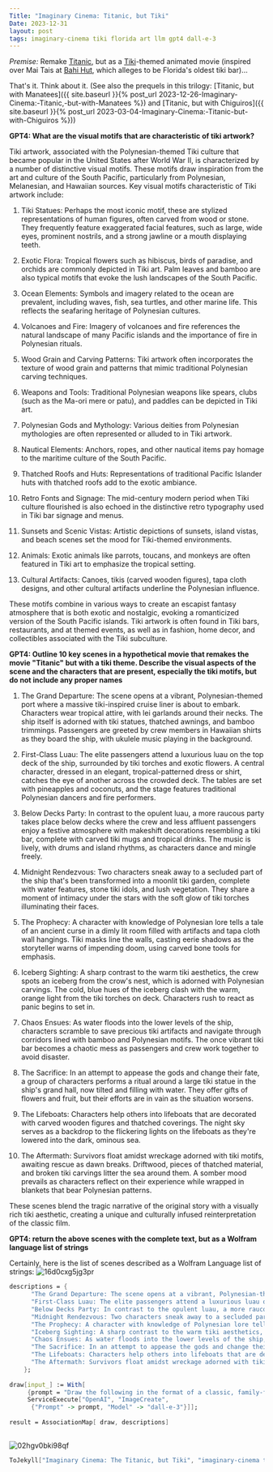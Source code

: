 ```yaml
---
Title: "Imaginary Cinema: Titanic, but Tiki"
Date: 2023-12-31
layout: post
tags: imaginary-cinema tiki florida art llm gpt4 dall-e-3
---
```


*Premise:*  Remake [Titanic]((https://en.wikipedia.org/wiki/Titanic_(1997_film))), but as a [Tiki](https://en.wikipedia.org/wiki/Tiki_culture)-themed animated movie (inspired over Mai Tais at [Bahi Hut](https://www.bahihut.com), which alleges to be Florida's oldest tiki bar)... 

That's it. Think about it. (See also the prequels in this trilogy: [Titanic, but with Manatees]({{ site.baseurl }}{% post_url 2023-12-26-Imaginary-Cinema:-Titanic,-but-with-Manatees %}) and [Titanic, but with Chiguiros]({{ site.baseurl }}{% post_url 2023-03-04-Imaginary-Cinema:-Titanic-but-with-Chiguiros %}))

**GPT4: What are the visual motifs that are characteristic of tiki artwork?**

Tiki artwork, associated with the Polynesian-themed Tiki culture that became popular in the United States after World War II, is characterized by a number of distinctive visual motifs. These motifs draw inspiration from the art and culture of the South Pacific, particularly from Polynesian, Melanesian, and Hawaiian sources. Key visual motifs characteristic of Tiki artwork include:

1. Tiki Statues: Perhaps the most iconic motif, these are stylized representations of human figures, often carved from wood or stone. They frequently feature exaggerated facial features, such as large, wide eyes, prominent nostrils, and a strong jawline or a mouth displaying teeth.

2. Exotic Flora: Tropical flowers such as hibiscus, birds of paradise, and orchids are commonly depicted in Tiki art. Palm leaves and bamboo are also typical motifs that evoke the lush landscapes of the South Pacific.

3. Ocean Elements: Symbols and imagery related to the ocean are prevalent, including waves, fish, sea turtles, and other marine life. This reflects the seafaring heritage of Polynesian cultures.

4. Volcanoes and Fire: Imagery of volcanoes and fire references the natural landscape of many Pacific islands and the importance of fire in Polynesian rituals.

5. Wood Grain and Carving Patterns: Tiki artwork often incorporates the texture of wood grain and patterns that mimic traditional Polynesian carving techniques.

6. Weapons and Tools: Traditional Polynesian weapons like spears, clubs (such as the Ma-ori mere or patu), and paddles can be depicted in Tiki art.

7. Polynesian Gods and Mythology: Various deities from Polynesian mythologies are often represented or alluded to in Tiki artwork.

8. Nautical Elements: Anchors, ropes, and other nautical items pay homage to the maritime culture of the South Pacific.

9. Thatched Roofs and Huts: Representations of traditional Pacific Islander huts with thatched roofs add to the exotic ambiance.

10. Retro Fonts and Signage: The mid-century modern period when Tiki culture flourished is also echoed in the distinctive retro typography used in Tiki bar signage and menus.

11. Sunsets and Scenic Vistas: Artistic depictions of sunsets, island vistas, and beach scenes set the mood for Tiki-themed environments.

12. Animals: Exotic animals like parrots, toucans, and monkeys are often featured in Tiki art to emphasize the tropical setting.

13. Cultural Artifacts: Canoes, tikis (carved wooden figures), tapa cloth designs, and other cultural artifacts underline the Polynesian influence.

These motifs combine in various ways to create an escapist fantasy atmosphere that is both exotic and nostalgic, evoking a romanticized version of the South Pacific islands. Tiki artwork is often found in Tiki bars, restaurants, and at themed events, as well as in fashion, home decor, and collectibles associated with the Tiki subculture.

**GPT4: Outline 10 key scenes in a hypothetical movie that remakes the movie "Titanic" but with a tiki theme.  Describe the visual aspects of the scene and the characters that are present, especially the tiki motifs, but do not include any proper names**

1. The Grand Departure: The scene opens at a vibrant, Polynesian-themed port where a massive tiki-inspired cruise liner is about to embark. Characters wear tropical attire, with lei garlands around their necks. The ship itself is adorned with tiki statues, thatched awnings, and bamboo trimmings. Passengers are greeted by crew members in Hawaiian shirts as they board the ship, with ukulele music playing in the background.

2. First-Class Luau: The elite passengers attend a luxurious luau on the top deck of the ship, surrounded by tiki torches and exotic flowers. A central character, dressed in an elegant, tropical-patterned dress or shirt, catches the eye of another across the crowded deck. The tables are set with pineapples and coconuts, and the stage features traditional Polynesian dancers and fire performers.

3. Below Decks Party: In contrast to the opulent luau, a more raucous party takes place below decks where the crew and less affluent passengers enjoy a festive atmosphere with makeshift decorations resembling a tiki bar, complete with carved tiki mugs and tropical drinks. The music is lively, with drums and island rhythms, as characters dance and mingle freely.

4. Midnight Rendezvous: Two characters sneak away to a secluded part of the ship that's been transformed into a moonlit tiki garden, complete with water features, stone tiki idols, and lush vegetation. They share a moment of intimacy under the stars with the soft glow of tiki torches illuminating their faces.

5. The Prophecy: A character with knowledge of Polynesian lore tells a tale of an ancient curse in a dimly lit room filled with artifacts and tapa cloth wall hangings. Tiki masks line the walls, casting eerie shadows as the storyteller warns of impending doom, using carved bone tools for emphasis.

6. Iceberg Sighting: A sharp contrast to the warm tiki aesthetics, the crew spots an iceberg from the crow's nest, which is adorned with Polynesian carvings. The cold, blue hues of the iceberg clash with the warm, orange light from the tiki torches on deck. Characters rush to react as panic begins to set in.

7. Chaos Ensues: As water floods into the lower levels of the ship, characters scramble to save precious tiki artifacts and navigate through corridors lined with bamboo and Polynesian motifs. The once vibrant tiki bar becomes a chaotic mess as passengers and crew work together to avoid disaster.

8. The Sacrifice: In an attempt to appease the gods and change their fate, a group of characters performs a ritual around a large tiki statue in the ship's grand hall, now tilted and filling with water. They offer gifts of flowers and fruit, but their efforts are in vain as the situation worsens.

9. The Lifeboats: Characters help others into lifeboats that are decorated with carved wooden figures and thatched coverings. The night sky serves as a backdrop to the flickering lights on the lifeboats as they're lowered into the dark, ominous sea.

10. The Aftermath: Survivors float amidst wreckage adorned with tiki motifs, awaiting rescue as dawn breaks. Driftwood, pieces of thatched material, and broken tiki carvings litter the sea around them. A somber mood prevails as characters reflect on their experience while wrapped in blankets that bear Polynesian patterns.

These scenes blend the tragic narrative of the original story with a visually rich tiki aesthetic, creating a unique and culturally infused reinterpretation of the classic film.

**GPT4: return the above scenes with the complete text, but as a Wolfram language list of strings**

Certainly, here is the list of scenes described as a Wolfram Language list of strings:
![16d0cxg5jg3pr](img/16d0cxg5jg3pr.png)

```mathematica
descriptions = {
      "The Grand Departure: The scene opens at a vibrant, Polynesian-themed port where a massive tiki-inspired cruise liner is about to embark. Characters wear tropical attire, with lei garlands around their necks. The ship itself is adorned with tiki statues, thatched awnings, and bamboo trimmings. Passengers are greeted by crew members in Hawaiian shirts as they board the ship, with ukulele music playing in the background.", 
      "First-Class Luau: The elite passengers attend a luxurious luau on the top deck of the ship, surrounded by tiki torches and exotic flowers. A central character, dressed in an elegant, tropical-patterned dress or shirt, catches the eye of another across the crowded deck. The tables are set with pineapples and coconuts, and the stage features traditional Polynesian dancers and fire performers.", 
      "Below Decks Party: In contrast to the opulent luau, a more raucous party takes place below decks where the crew and less affluent passengers enjoy a festive atmosphere with makeshift decorations resembling a tiki bar, complete with carved tiki mugs and tropical drinks. The music is lively, with drums and island rhythms, as characters dance and mingle freely.", 
      "Midnight Rendezvous: Two characters sneak away to a secluded part of the ship that's been transformed into a moonlit tiki garden, complete with water features, stone tiki idols, and lush vegetation. They share a moment of intimacy under the stars with the soft glow of tiki torches illuminating their faces.", 
      "The Prophecy: A character with knowledge of Polynesian lore tells a tale of an ancient curse in a dimly lit room filled with artifacts and tapa cloth wall hangings. Tiki masks line the walls, casting eerie shadows as the storyteller warns of impending doom, using carved bone tools for emphasis.", 
      "Iceberg Sighting: A sharp contrast to the warm tiki aesthetics, the crew spots an iceberg from the crow's nest, which is adorned with Polynesian carvings. The cold, blue hues of the iceberg clash with the warm, orange light from the tiki torches on deck. Characters rush to react as panic begins to set in.", 
      "Chaos Ensues: As water floods into the lower levels of the ship, characters scramble to save precious tiki artifacts and navigate through corridors lined with bamboo and Polynesian motifs. The once vibrant tiki bar becomes a chaotic mess as passengers and crew work together to avoid disaster.", 
      "The Sacrifice: In an attempt to appease the gods and change their fate, a group of characters performs a ritual around a large tiki statue in the ship's grand hall, now tilted and filling with water. They offer gifts of flowers and fruit, but their efforts are in vain as the situation worsens.", 
      "The Lifeboats: Characters help others into lifeboats that are decorated with carved wooden figures and thatched coverings. The night sky serves as a backdrop to the flickering lights on the lifeboats as they're lowered into the dark, ominous sea.", 
      "The Aftermath: Survivors float amidst wreckage adorned with tiki motifs, awaiting rescue as dawn breaks. Driftwood, pieces of thatched material, and broken tiki carvings litter the sea around them. A somber mood prevails as characters reflect on their experience while wrapped in blankets that bear Polynesian patterns." 
    }; 
 
draw[input_] := With[
     {prompt = "Draw the following in the format of a classic, family-friendly cartoon animation movie style.  Everything should be in a Polynesian tiki theme, characteristic of the 1950s retro theme. The scene is:\n" <> input}, 
     ServiceExecute["OpenAI", "ImageCreate", 
      {"Prompt" -> prompt, "Model" -> "dall-e-3"}]]; 
 
result = AssociationMap[ draw, descriptions] 
  
```

![02hgv0bki98qf](/blog/images/2023/12/31/02hgv0bki98qf.png)

```mathematica
ToJekyll["Imaginary Cinema: The Titanic, but Tiki", "imaginary-cinema tiki florida"]
```
